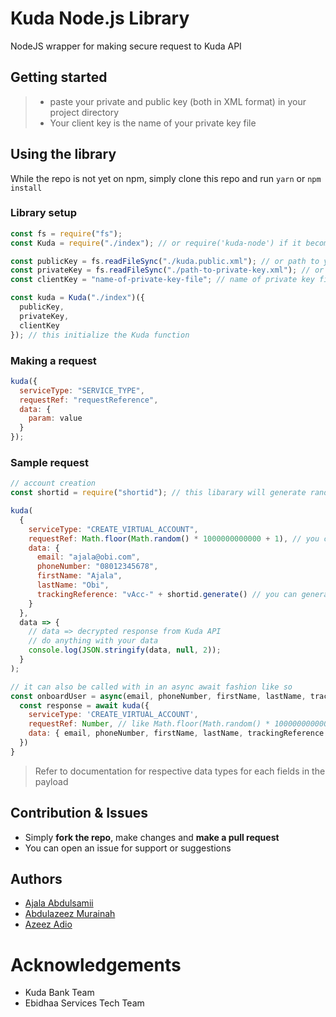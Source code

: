 # Kuda Node.js Library

NodeJS wrapper for making secure request to Kuda API

## Getting started

> - paste your private and public key (both in XML format) in your project directory
> - Your client key is the name of your private key file

## Using the library

While the repo is not yet on npm, simply clone this repo and run `yarn` or `npm install`

### Library setup

```js
const fs = require("fs");
const Kuda = require("./index"); // or require('kuda-node') if it becomes an npm package and that's the name

const publicKey = fs.readFileSync("./kuda.public.xml"); // or path to your kuda public key
const privateKey = fs.readFileSync("./path-to-private-key.xml"); // or path to your kuda kuda private key
const clientKey = "name-of-private-key-file"; // name of private key file without the .xml suffix (extension)

const kuda = Kuda("./index")({
  publicKey,
  privateKey,
  clientKey
}); // this initialize the Kuda function
```

### Making a request

```js
kuda({
  serviceType: "SERVICE_TYPE",
  requestRef: "requestReference",
  data: {
    param: value
  }
});
```

### Sample request

```js
// account creation
const shortid = require("shortid"); // this libarary will generate random id for you. You can install with `yarn add shortid` or `npm i shortid`. You can use any other random key generatring library of your choice

kuda(
  {
    serviceType: "CREATE_VIRTUAL_ACCOUNT",
    requestRef: Math.floor(Math.random() * 1000000000000 + 1), // you can generate your random number your own way. This is just an example.
    data: {
      email: "ajala@obi.com",
      phoneNumber: "08012345678",
      firstName: "Ajala",
      lastName: "Obi",
      trackingReference: "vAcc-" + shortid.generate() // you can generate your trackingReference some other way you choose.
    }
  },
  data => {
    // data => decrypted response from Kuda API
    // do anything with your data
    console.log(JSON.stringify(data, null, 2));
  }
);

// it can also be called with in an async await fashion like so
const onboardUser = async(email, phoneNumber, firstName, lastName, trackingReference) => {
  const response = await kuda({
    serviceType: 'CREATE_VIRTUAL_ACCOUNT',
    requestRef: Number, // like Math.floor(Math.random() * 1000000000000 + 1)
    data: { email, phoneNumber, firstName, lastName, trackingReference }
  })
}
```


> Refer to documentation for respective data types for each fields in the payload

## Contribution & Issues

- Simply **fork the repo**, make changes and **make a pull request**
- You can open an issue for support or suggestions

## Authors

- [Ajala Abdulsamii](https://codementor.io/jalasem)
- [Abdulazeez Murainah](https://github.com/gceezle)
- [Azeez Adio](https://github.com/azeezadio)

# Acknowledgements

- Kuda Bank Team
- Ebidhaa Services Tech Team
